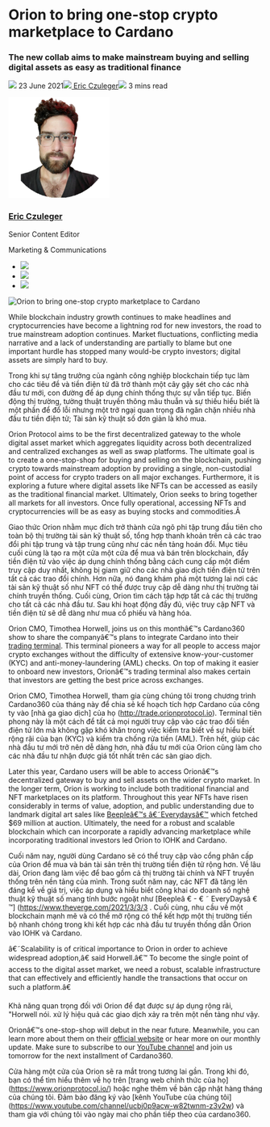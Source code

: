 # Orion to bring one-stop crypto marketplace to Cardano
### **The new collab aims to make mainstream buying and selling digital assets as easy as traditional finance**
![](img/2021-06-23-orion-to-bring-one-stop-crypto-marketplace-to-cardano.002.png) 23 June 2021![](img/2021-06-23-orion-to-bring-one-stop-crypto-marketplace-to-cardano.002.png)[ Eric Czuleger](tmp//en/blog/authors/eric-czuleger/page-1/)![](img/2021-06-23-orion-to-bring-one-stop-crypto-marketplace-to-cardano.003.png) 3 mins read

![Eric Czuleger](img/2021-06-23-orion-to-bring-one-stop-crypto-marketplace-to-cardano.004.png)[](tmp//en/blog/authors/eric-czuleger/page-1/)
### [**Eric Czuleger**](tmp//en/blog/authors/eric-czuleger/page-1/)
Senior Content Editor

Marketing & Communications

- ![](img/2021-06-23-orion-to-bring-one-stop-crypto-marketplace-to-cardano.005.png)[](mailto:eric.czuleger@iohk.io "Email")
- ![](img/2021-06-23-orion-to-bring-one-stop-crypto-marketplace-to-cardano.006.png)[](https://www.linkedin.com/in/eric-czuleger-6b67a395/ "LinkedIn")
- ![](img/2021-06-23-orion-to-bring-one-stop-crypto-marketplace-to-cardano.007.png)[](https://twitter.com/eczuleger "Twitter")

![Orion to bring one-stop crypto marketplace to Cardano](img/2021-06-23-orion-to-bring-one-stop-crypto-marketplace-to-cardano.008.png)

While blockchain industry growth continues to make headlines and cryptocurrencies have become a lightning rod for new investors, the road to true mainstream adoption continues. Market fluctuations, conflicting media narrative and a lack of understanding are partially to blame but one important hurdle has stopped many would-be crypto investors; digital assets are simply hard to buy.

Trong khi sự tăng trưởng của ngành công nghiệp blockchain tiếp tục làm cho các tiêu đề và tiền điện tử đã trở thành một cây gậy sét cho các nhà đầu tư mới, con đường để áp dụng chính thống thực sự vẫn tiếp tục.
Biến động thị trường, tường thuật truyền thông mâu thuẫn và sự thiếu hiểu biết là một phần để đổ lỗi nhưng một trở ngại quan trọng đã ngăn chặn nhiều nhà đầu tư tiền điện tử;
Tài sản kỹ thuật số đơn giản là khó mua.

Orion Protocol aims to be the first decentralized gateway to the whole digital asset market which aggregates liquidity across both decentralized and centralized exchanges as well as swap platforms. The ultimate goal is to create a one-stop-shop for buying and selling on the blockchain, pushing crypto towards mainstream adoption by providing a single, non-custodial point of access for crypto traders on all major exchanges. Furthermore, it is exploring a future where digital assets like NFTs can be accessed as easily as the traditional financial market. Ultimately, Orion seeks to bring together all markets for all investors. Once fully operational, accessing NFTs and cryptocurrencies will be as easy as buying stocks and commodities.Â 

Giao thức Orion nhằm mục đích trở thành cửa ngõ phi tập trung đầu tiên cho toàn bộ thị trường tài sản kỹ thuật số, tổng hợp thanh khoản trên cả các trao đổi phi tập trung và tập trung cũng như các nền tảng hoán đổi.
Mục tiêu cuối cùng là tạo ra một cửa một cửa để mua và bán trên blockchain, đẩy tiền điện tử vào việc áp dụng chính thống bằng cách cung cấp một điểm truy cập duy nhất, không bị giam giữ cho các nhà giao dịch tiền điện tử trên tất cả các trao đổi chính.
Hơn nữa, nó đang khám phá một tương lai nơi các tài sản kỹ thuật số như NFT có thể được truy cập dễ dàng như thị trường tài chính truyền thống.
Cuối cùng, Orion tìm cách tập hợp tất cả các thị trường cho tất cả các nhà đầu tư.
Sau khi hoạt động đầy đủ, việc truy cập NFT và tiền điện tử sẽ dễ dàng như mua cổ phiếu và hàng hóa.

Orion CMO, Timothea Horwell, joins us on this monthâ€™s Cardano360 show to share the companyâ€™s plans to integrate Cardano into their [trading terminal](http://trade.orionprotocol.io). This terminal pioneers a way for all people to access major crypto exchanges without the difficulty of extensive know-your-customer (KYC) and anti-money-laundering (AML) checks. On top of making it easier to onboard new investors, Orionâ€™s trading terminal also makes certain that investors are getting the best price across exchanges.

Orion CMO, Timothea Horwell, tham gia cùng chúng tôi trong chương trình Cardano360 của tháng này để chia sẻ kế hoạch tích hợp Cardano của công ty vào [nhà ga giao dịch] của họ (http://trade.orionprotocol.io).
Terminal tiên phong này là một cách để tất cả mọi người truy cập vào các trao đổi tiền điện tử lớn mà không gặp khó khăn trong việc kiểm tra biết về sự hiểu biết rộng rãi của bạn (KYC) và kiểm tra chống rửa tiền (AML).
Trên hết, giúp các nhà đầu tư mới trở nên dễ dàng hơn, nhà đầu tư mới của Orion cũng làm cho các nhà đầu tư nhận được giá tốt nhất trên các sàn giao dịch.

Later this year, Cardano users will be able to access Orionâ€™s decentralized gateway to buy and sell assets on the wider crypto market. In the longer term, Orion is working to include both traditional financial and NFT marketplaces on its platform. Throughout this year NFTs have risen considerably in terms of value, adoption, and public understanding due to landmark digital art sales like [Beepleâ€™s â€˜Everydaysâ€™](https://www.theverge.com/2021/3/11/22325054/beeple-christies-nft-sale-cost-everydays-69-million) which fetched $69 million at auction. Ultimately, the need for a robust and scalable blockchain which can incorporate a rapidly advancing marketplace while incorporating traditional investors led Orion to IOHK and Cardano.

Cuối năm nay, người dùng Cardano sẽ có thể truy cập vào cổng phân cấp của Orion để mua và bán tài sản trên thị trường tiền điện tử rộng hơn.
Về lâu dài, Orion đang làm việc để bao gồm cả thị trường tài chính và NFT truyền thống trên nền tảng của mình.
Trong suốt năm nay, các NFT đã tăng lên đáng kể về giá trị, việc áp dụng và hiểu biết công khai do doanh số nghệ thuật kỹ thuật số mang tính bước ngoặt như [Beepleâ € - € ˜ EveryDaysâ € ™] (https://www.theverge.com/2021/3/3/3
.
Cuối cùng, nhu cầu về một blockchain mạnh mẽ và có thể mở rộng có thể kết hợp một thị trường tiến bộ nhanh chóng trong khi kết hợp các nhà đầu tư truyền thống dẫn Orion vào IOHK và Cardano.

â€˜Scalability is of critical importance to Orion in order to achieve widespread adoption,â€ said Horwell.â€™ To become the single point of access to the digital asset market, we need a robust, scalable infrastructure that can effectively and efficiently handle the transactions that occur on such a platform.â€

Khả năng quan trọng đối với Orion để đạt được sự áp dụng rộng rãi, "Horwell nói.
xử lý hiệu quả các giao dịch xảy ra trên một nền tảng như vậy.

Orionâ€™s one-stop-shop will debut in the near future. Meanwhile, you can learn more about them on their [official website](https://www.orionprotocol.io/) or hear more on our monthly update. Make sure to subscribe to our [YouTube channel](https://www.youtube.com/channel/UCBJ0p9aCW-W82TwNM-z3V2w) and join us tomorrow for the next installment of Cardano360.

Cửa hàng một cửa của Orion sẽ ra mắt trong tương lai gần.
Trong khi đó, bạn có thể tìm hiểu thêm về họ trên [trang web chính thức của họ] (https://www.orionprotocol.io/) hoặc nghe thêm về bản cập nhật hàng tháng của chúng tôi.
Đảm bảo đăng ký vào [kênh YouTube của chúng tôi] (https://www.youtube.com/channel/ucbj0p9acw-w82twnm-z3v2w) và tham gia với chúng tôi vào ngày mai cho phần tiếp theo của cardano360.

